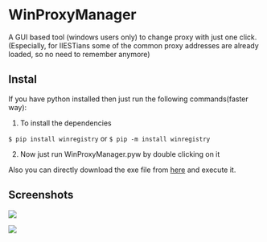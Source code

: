 # WinProxyManager
A GUI based tool (windows users only) to change proxy with just one click. 
(Especially, for IIESTians some of the common proxy addresses are already loaded, so no need to remember anymore)

## Instal

If you have python installed then just run the following commands(faster way):

1. To install the dependencies 

```$ pip install winregistry```
or
```$ pip -m install winregistry```

2. Now just run WinProxyManager.pyw by double clicking on it

Also you can directly download the exe file from [here](https://github.com/arnabsen1729/WinProxyManager/releases/download/v1.0/WinProxyMan.exe) and execute it.


## Screenshots

![](https://github.com/arnabsen1729/WinProxyManager/blob/master/screenshots/ss1.PNG)

![](https://github.com/arnabsen1729/WinProxyManager/blob/master/screenshots/ss2.PNG)
